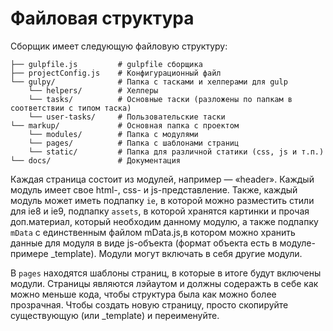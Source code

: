 Файловая структура
==================

Сборщик имеет следующую файловую структуру:

```
├── gulpfile.js         # gulpfile сборщика
├── projectConfig.js    # Конфигурационный файл
└── gulpy/              # Папка с тасками и хелперами для gulp
    └── helpers/        # Хелперы
    └── tasks/          # Основные таски (разложены по папкам в соответствии с типом таска)
    └── user-tasks/     # Пользовательские таски
└── markup/             # Основная папка с проектом
    └── modules/        # Папка с модулями
    └── pages/          # Папка с шаблонами страниц
    └── static/         # Папка для различной статики (css, js и т.п.)
└── docs/               # Документация
```


Каждая страница состоит из модулей, например — «header». Каждый модуль имеет свое html-, css- и js-представление. Также, каждый модуль может иметь подпапку `ie`, в которой можно разместить стили для ie8 и ie9, подпапку `assets`, в которой хранятся картинки и прочая доп.материал, который необходим данному модулю, а также подпапку `mData` с единственным файлом mData.js,в котором можно хранить данные для модуля в виде js-объекта (формат объекта есть в модуле-примере _template). Модули могут включать в себя другие модули.

В `pages` находятся шаблоны страниц, в которые в итоге будут включены модули. Страницы являются лэйаутом и должны содеражть в себе как можно меньше кода, чтобы структура была как можно более прозрачная.
Чтобы создать новую страницу, просто скопируйте существующую (или _template) и переименуйте.